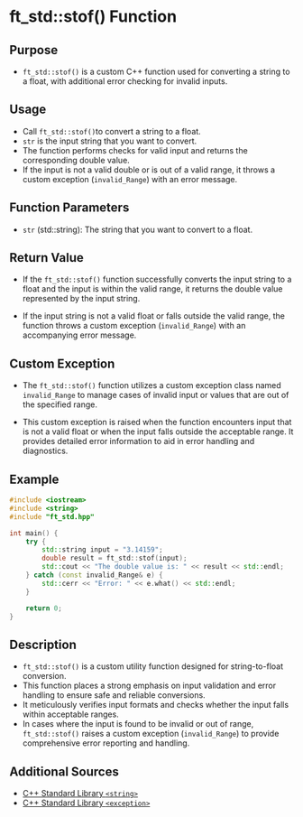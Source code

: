 # ft_std::stof() Function

## Purpose

- `ft_std::stof()` is a custom C++ function used for converting a string to a float, with additional error checking for invalid inputs.

## Usage

- Call `ft_std::stof()`to convert a string to a float.
- `str` is the input string that you want to convert.
- The function performs checks for valid input and returns the corresponding double value.
- If the input is not a valid double or is out of a valid range, it throws a custom exception (`invalid_Range`) with an error message.

## Function Parameters

- `str` (std::string): The string that you want to convert to a float.

## Return Value
- If the `ft_std::stof()` function successfully converts the input string to a float and the input is within the valid range, it returns the double value represented by the input string.

- If the input string is not a valid float or falls outside the valid range, the function throws a custom exception (`invalid_Range`) with an accompanying error message.

## Custom Exception
- The `ft_std::stof()` function utilizes a custom exception class named `invalid_Range` to manage cases of invalid input or values that are out of the specified range.

- This custom exception is raised when the function encounters input that is not a valid float or when the input falls outside the acceptable range. It provides detailed error information to aid in error handling and diagnostics.

## Example

```cpp
#include <iostream>
#include <string>
#include "ft_std.hpp"

int main() {
    try {
        std::string input = "3.14159";
        double result = ft_std::stof(input);
        std::cout << "The double value is: " << result << std::endl;
    } catch (const invalid_Range& e) {
        std::cerr << "Error: " << e.what() << std::endl;
    }

    return 0;
}
```

## Description

- `ft_std::stof()` is a custom utility function designed for string-to-float conversion.
- This function places a strong emphasis on input validation and error handling to ensure safe and reliable conversions.
- It meticulously verifies input formats and checks whether the input falls within acceptable ranges.
- In cases where the input is found to be invalid or out of range, `ft_std::stof()` raises a custom exception (`invalid_Range`) to provide comprehensive error reporting and handling.

## Additional Sources
- [C++ Standard Library `<string>`](https://en.cppreference.com/w/cpp/string/basic_string)
- [C++ Standard Library `<exception>`](https://en.cppreference.com/w/cpp/error/exception)

